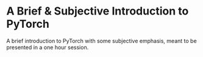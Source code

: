 # A Brief & Subjective Introduction to PyTorch
A brief introduction to PyTorch with some subjective emphasis, meant to be presented in a one hour session.

